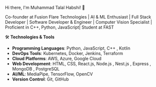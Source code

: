 Hi there, I'm Muhammad Talal Habshi! 👋

Co-founder at Fusion Flare Technologies | AI & ML Enthusiast | Full Stack Developer | Software Developer & Engineer | Computer Vision Specialist | Proficient in C++, Python, JavaScript| Student at FAST

🛠 **Technologies & Tools**
- **Programming Languages**: Python, JavaScript, C++ , Kotlin
- **DevOps Tools**: Kubernetes, Docker, Jenkins, Terraform
- **Cloud Platforms**: AWS, Azure, Google Cloud
- **Web Development**: HTML, CSS, React.js, Node.js , Nest.js , Express , MongoDB , PostgreSQL
- **AI/ML**: MediaPipe, TensorFlow, OpenCV
- **Version Control**: Git, GitHub






